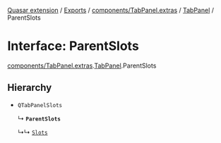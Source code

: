 [Quasar extension](../index.md) / [Exports](../modules.md) / [components/TabPanel.extras](../modules/components_TabPanel_extras.md) / [TabPanel](../modules/components_TabPanel_extras.TabPanel.md) / ParentSlots

# Interface: ParentSlots

[components/TabPanel.extras](../modules/components_TabPanel_extras.md).[TabPanel](../modules/components_TabPanel_extras.TabPanel.md).ParentSlots

## Hierarchy

- `QTabPanelSlots`

  ↳ **`ParentSlots`**

  ↳↳ [`Slots`](components_TabPanel_extras.TabPanel.Slots.md)
